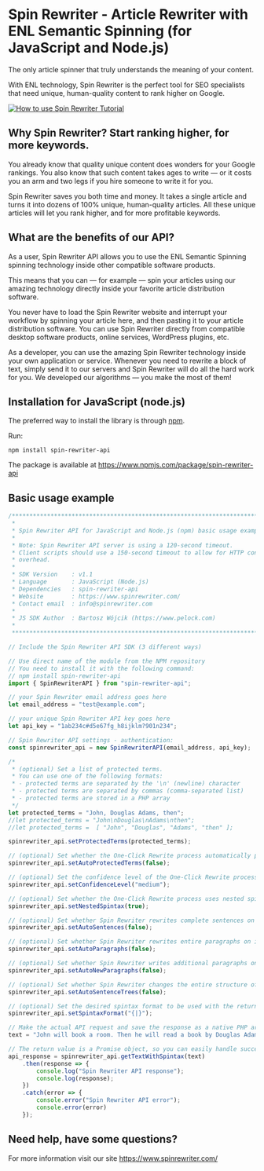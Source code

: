 # Spin Rewriter - Article Rewriter with ENL Semantic Spinning (for JavaScript and Node.js)

The only article spinner that truly understands the meaning of your content.

With ENL technology, Spin Rewriter is the perfect tool for SEO specialists that need unique, human-quality content to rank higher on Google.

[![How to use Spin Rewriter Tutorial](https://img.youtube.com/vi/hIZgag6ChhA/0.jpg)](https://www.youtube.com/watch?v=hIZgag6ChhA)

## Why Spin Rewriter? Start ranking higher, for more keywords.

You already know that quality unique content does wonders for your Google rankings. You also know that such content takes ages to write — or it costs you an arm and two legs if you hire someone to write it for you.

Spin Rewriter saves you both time and money. It takes a single article and turns it into dozens of 100% unique, human-quality articles. All these unique articles will let you rank higher, and for more profitable keywords.

## What are the benefits of our API?

As a user, Spin Rewriter API allows you to use the ENL Semantic Spinning spinning technology inside other compatible software products.

This means that you can — for example — spin your articles using our amazing technology directly inside your favorite article distribution software.

You never have to load the Spin Rewriter website and interrupt your workflow by spinning your article here, and then pasting it to your article distribution software. You can use Spin Rewriter directly from compatible desktop software products, online services, WordPress plugins, etc.

As a developer, you can use the amazing Spin Rewriter technology inside your own application or service. Whenever you need to rewrite a block of text, simply send it to our servers and Spin Rewriter will do all the hard work for you. We developed our algorithms — you make the most of them!

## Installation for JavaScript (node.js)

The preferred way to install the library is through [npm](https://www.npmjs.com/).

Run:

```
npm install spin-rewriter-api
```

The package is available at https://www.npmjs.com/package/spin-rewriter-api

## Basic usage example

```javascript
/******************************************************************************
 *
 * Spin Rewriter API for JavaScript and Node.js (npm) basic usage example.
 *
 * Note: Spin Rewriter API server is using a 120-second timeout.
 * Client scripts should use a 150-second timeout to allow for HTTP connection
 * overhead.
 *
 * SDK Version    : v1.1
 * Language       : JavaScript (Node.js)
 * Dependencies   : spin-rewriter-api
 * Website        : https://www.spinrewriter.com/
 * Contact email  : info@spinrewriter.com
 *
 * JS SDK Author  : Bartosz Wójcik (https://www.pelock.com)
 *
 *****************************************************************************/

// Include the Spin Rewriter API SDK (3 different ways)

// Use direct name of the module from the NPM repository
// You need to install it with the following command:
// npm install spin-rewriter-api
import { SpinRewriterAPI } from "spin-rewriter-api";

// your Spin Rewriter email address goes here
let email_address = "test@example.com";

// your unique Spin Rewriter API key goes here
let api_key = "1ab234c#d5e67fg_h8ijklm?901n234";

// Spin Rewriter API settings - authentication:
const spinrewriter_api = new SpinRewriterAPI(email_address, api_key);

/*
 * (optional) Set a list of protected terms.
 * You can use one of the following formats:
 * - protected terms are separated by the '\n' (newline) character
 * - protected terms are separated by commas (comma-separated list)
 * - protected terms are stored in a PHP array
 */
let protected_terms = "John, Douglas Adams, then";
//let protected_terms = "John\nDouglas\nAdams\nthen";
//let protected_terms =  [ "John", "Douglas", "Adams", "then" ];

spinrewriter_api.setProtectedTerms(protected_terms);

// (optional) Set whether the One-Click Rewrite process automatically protects Capitalized Words outside the article's title.
spinrewriter_api.setAutoProtectedTerms(false);

// (optional) Set the confidence level of the One-Click Rewrite process.
spinrewriter_api.setConfidenceLevel("medium");

// (optional) Set whether the One-Click Rewrite process uses nested spinning syntax (multi-level spinning) or not.
spinrewriter_api.setNestedSpintax(true);

// (optional) Set whether Spin Rewriter rewrites complete sentences on its own.
spinrewriter_api.setAutoSentences(false);

// (optional) Set whether Spin Rewriter rewrites entire paragraphs on its own.
spinrewriter_api.setAutoParagraphs(false);

// (optional) Set whether Spin Rewriter writes additional paragraphs on its own.
spinrewriter_api.setAutoNewParagraphs(false);

// (optional) Set whether Spin Rewriter changes the entire structure of phrases and sentences.
spinrewriter_api.setAutoSentenceTrees(false);

// (optional) Set the desired spintax format to be used with the returned spun text.
spinrewriter_api.setSpintaxFormat("{|}");

// Make the actual API request and save the response as a native PHP array.
text = "John will book a room. Then he will read a book by Douglas Adams.";

// The return value is a Promise object, so you can easily handle success and failure
api_response = spinrewriter_api.getTextWithSpintax(text)
    .then(response => {
        console.log("Spin Rewriter API response");
        console.log(response);
    })
    .catch(error => {
        console.error("Spin Rewriter API error");
        console.error(error)
    });
```

## Need help, have some questions?

For more information visit our site https://www.spinrewriter.com/